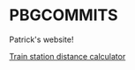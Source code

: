 # PBGCOMMITS
Patrick's website!  

<a href="./trainle-solver/dist/index.html">Train station distance calculator</a>